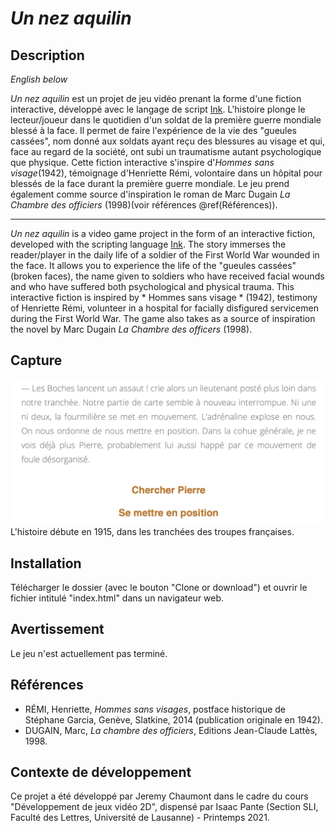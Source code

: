 # *Un nez aquilin*
## Description
*English below*

*Un nez aquilin* est un projet de jeu vidéo prenant la forme d'une fiction interactive, développé avec le langage de script [Ink](https://www.inklestudios.com/ink/). L'histoire plonge le lecteur/joueur dans le quotidien d'un soldat de la première guerre mondiale blessé à la face. Il permet de faire l'expérience de la vie des "gueules cassées", nom donné aux soldats ayant reçu des blessures au visage et qui, face au regard de la société, ont subi  un traumatisme autant psychologique que physique. Cette fiction interactive s'inspire d'*Hommes sans visage*(1942), témoignage d'Henriette Rémi, volontaire dans un hôpital pour blessés de la face durant la première guerre mondiale. Le jeu prend également comme source d'inspiration le roman de Marc Dugain <i>La Chambre des officiers</i> (1998)(voir références \@ref(Références)).

--- 

*Un nez aquilin* is a video game project in the form of an interactive fiction, developed with the scripting language [Ink](https://www.inklestudios.com/ink/). The story immerses the reader/player in the daily life of a soldier of the First World War wounded in the face. It allows you to experience the life of the "gueules cassées" (broken faces), the name given to soldiers who have received facial wounds and who have suffered both psychological and physical trauma. This interactive fiction is inspired by * Hommes sans visage * (1942), testimony of Henriette Rémi, volunteer in a hospital for facially disfigured servicemen during the First World War. The game also takes as a source of inspiration the novel by Marc Dugain *La Chambre des officers* (1998).

## Capture 
<img src="GameScreenShot.png" width="700">
L'histoire débute en 1915, dans les tranchées des troupes françaises.

## Installation 
 Télécharger le dossier (avec le bouton "Clone or download") et ouvrir le fichier intitulé "index.html" dans un navigateur web.

## Avertissement
Le jeu n'est actuellement pas terminé.

## Références
- RÉMI, Henriette, *Hommes sans visages*, postface historique de Stéphane Garcia, Genève, Slatkine, 2014 (publication originale en 1942).
- DUGAIN, Marc, *La chambre des officiers*, Editions Jean-Claude Lattès, 1998.

## Contexte de développement 
Ce projet a été développé par Jeremy Chaumont dans le cadre du cours "Développement de jeux vidéo 2D", dispensé par Isaac Pante (Section SLI, Faculté des Lettres, Université de Lausanne) - Printemps 2021.
